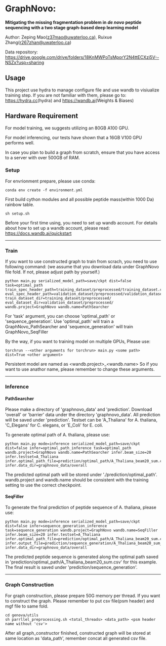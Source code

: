 # GraphNovo:

**Mitigating the missing fragmentation problem in _de novo_ peptide sequencing with a two stage graph-based deep learning model**

Author: Zeping Mao(z37mao@uwaterloo.ca), Ruixue Zhang(r267zhan@uwaterloo.ca)

Data repository: <https://drive.google.com/drive/folders/18KnMWPoTsMporY2N4ttECXzi5V--NSZx?usp=sharing>

## Usage
This project use hydra to manage configure file and use wandb to visiualize training step. If you are not familiar with them, please go to: <https://hydra.cc>(hydra) and <https://wandb.ai>(Weights & Biases)

## Hardware Requirement
For model training, we suggests utilizing an 80GB A100 GPU.

For model inferencing, our tests have shown that a 16GB V100 GPU performs well.

In case you plan to build a graph from scratch, ensure that you have access to a server with over 500GB of RAM.

### Setup
For envrionment prepare, please use conda:
~~~
conda env create -f environment.yml
~~~

First build cython modules and all possible peptide mass(within 1000 Da) rainbow table.

~~~
sh setup.sh
~~~

Before your first time using, you need to set up wandb account. For details about how to set up a wandb account, please read: <https://docs.wandb.ai/quickstart>

------
### Train
If you want to use constructed graph to train from scrach, you need to use following command: (we assume that you download data under GraphNovo file fold. If not, please adjust path by yourself.)
~~~
python main.py serialized_model_path=save/ckpt dist=false task=optimal_path train_spec_header_path=training_dataset/preprocessed/training_dataset.csv eval_spec_header_path=validation_dataset/preprocessed/validation_dataset.csv train_dataset_dir=training_dataset/preprocessed/ eval_dataset_dir=validation_dataset/preprocessed/ wandb.project=GraphNovo wandb.name=PathSearcher
~~~
For 'task' argument, you can choose 'optimal_path' or 'sequence_generation'. Use 'optimal_path' will train a GraphNovo_PathSearcher and 'sequence_generation' will train GraphNovo_SeqFiller

By the way, if you want to training model on multiple GPUs, Please use:
~~~
torchrun --<other arguments for torchrun> main.py <some path> dist=True <other argument>
~~~

Persistent model are named as <wandb.project>_<wandb.name> So if you want to use anathor name, please remember to change these arguments.

------
### Inference
#### PathSearcher
Please make a directory of 'graphnovo_data' and 'prediction'. Download 'overall' or 'barrier' data under the directory 'graphnovo_data'. All prediction will be saved under 'prediction'. Testset can be 'A_Thaliana' for A. thaliana, 'C_Elegans' for C. elegans, or 'E_Coli' for E. coli.

To generate optimal path of A. thaliana, please use:
~~~
python main.py mode=inference serialized_model_path=save/ckpt dist=false infer=optimal_path_inference task=optimal_path wandb.project=GraphNovo wandb.name=PathSearcher infer.beam_size=20 infer.testset=A_Thaliana infer.optimal_path_file=prediction/optimal_path/A_Thaliana_beam20_sum.csv infer.data_dir=graphnovo_data/overall
~~~

The predicted optimal path will be stored under './prediction/optimal_path'. wandb.project and wandb.name should be consistent with the training setting to use the correct checkpoint. 

#### SeqFiller
To generate the final prediction of peptide sequence of A. thaliana, please use:
~~~
python main.py mode=inference serialized_model_path=save/ckpt dist=false infer=sequence_generation_inference task=sequence_generation wandb.project=GraphNovo wandb.name=SeqFiller infer.beam_size=20 infer.testset=A_Thaliana infer.optimal_path_file=prediction/optimal_path/A_Thaliana_beam20_sum.csv infer.output_file=prediction/sequence_generation/A_Thaliana_beam20_sum_beam20_sum.csv infer.data_dir=graphnovo_data/overall
~~~

The predicted peptide sequence is generated along the optimal path saved in 'prediction/optimal_path/A_Thaliana_beam20_sum.csv' for this example. The final result is saved under 'prediction/sequence_generation'. 

------
### Graph Construction
For graph construction, please prepare 50G memory per thread. If you want to construct the graph. Please remember to put csv file(psm header) and mgf file to same fold.
~~~
cd genova/utils
sh parrllel_preprocessing.sh <total_threads> <data_path> <psm header name without 'csv'>
~~~

After all graph_constructor finished, constructed graph will be stored at same location as 'data_path', remember concat all generated csv file.


